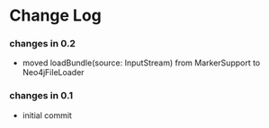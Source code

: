 Change Log
==========

### changes in 0.2

* moved loadBundle(source: InputStream) from MarkerSupport to Neo4jFileLoader

### changes in 0.1

* initial commit